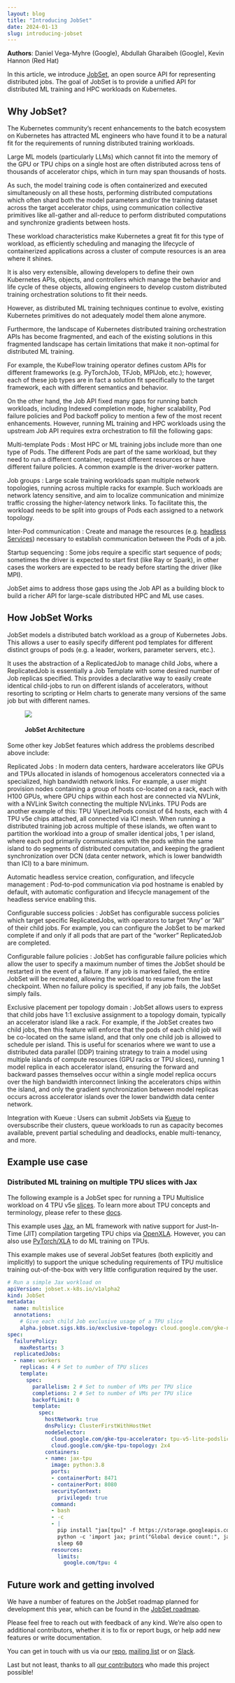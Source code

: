 ```yaml
---
layout: blog
title: "Introducing JobSet"
date: 2024-01-13
slug: introducing-jobset
---
```


**Authors**: Daniel Vega-Myhre (Google), Abdullah Gharaibeh (Google), Kevin Hannon (Red Hat)

In this article, we introduce [JobSet](https://jobset.sigs.k8s.io/), an open source API for
representing distributed jobs. The goal of JobSet is to provide a unified API for distributed ML
training and HPC workloads on Kubernetes.

## Why JobSet?

The Kubernetes community’s recent enhancements to the batch ecosystem on Kubernetes has attracted ML
engineers who have found it to be a natural fit for the requirements of running distributed training
workloads. 

Large ML models (particularly LLMs) which cannot fit into the memory of the GPU or TPU chips on a
single host are often distributed across tens of thousands of accelerator chips, which in turn may
span thousands of hosts.

As such, the model training code is often containerized and executed simultaneously on all these
hosts, performing distributed computations which often shard both the model parameters and/or the
training dataset across the target accelerator chips, using communication collective primitives like
all-gather and all-reduce to perform distributed computations and synchronize gradients between
hosts. 

These workload characteristics make Kubernetes a great fit for this type of workload, as efficiently
scheduling and managing the lifecycle of containerized applications across a cluster of compute
resources is an area where it shines. 

It is also very extensible, allowing developers to define their own Kubernetes APIs, objects, and
controllers which manage the behavior and life cycle of these objects, allowing engineers to develop
custom distributed training orchestration solutions to fit their needs.

However, as distributed ML training techniques continue to evolve, existing Kubernetes primitives do
not adequately model them alone anymore. 

Furthermore, the landscape of Kubernetes distributed training orchestration APIs has become
fragmented, and each of the existing solutions in this fragmented landscape has certain limitations
that make it non-optimal for distributed ML training. 

For example, the KubeFlow training operator defines custom APIs for different frameworks (e.g.
PyTorchJob, TFJob, MPIJob, etc.); however, each of these job types are in fact a solution fit
specifically to the target framework, each with different semantics and behavior. 

On the other hand, the Job API fixed many gaps for running batch workloads, including Indexed
completion mode, higher scalability, Pod failure policies and Pod backoff policy to mention a few of
the most recent enhancements. However, running ML training and HPC workloads using the upstream Job
API requires extra orchestration to fill the following gaps:

Multi-template Pods : Most HPC or ML training jobs include more than one type of Pods. The different
Pods are part of the same workload, but they need to run a different container, request different
resources or have different failure policies. A common example is the driver-worker pattern.

Job groups : Large scale training workloads span multiple network topologies, running across
multiple racks for example. Such workloads are network latency sensitive, and aim to localize
communication and minimize traffic crossing the higher-latency network links. To facilitate this,
the workload needs to be split into groups of Pods each assigned to a network topology.

Inter-Pod communication : Create and manage the resources (e.g. [headless
Services](/docs/concepts/services-networking/service/#headless-services)) necessary to establish
communication between the Pods of a job.

Startup sequencing : Some jobs require a specific start sequence of pods; sometimes the driver is
expected to start first (like Ray or Spark), in other cases the workers are expected to be ready
before starting the driver (like MPI).

JobSet aims to address those gaps using the Job API as a building block to build a richer API for
large-scale distributed HPC and ML use cases.

## How JobSet Works
JobSet models a distributed batch workload as a group of Kubernetes Jobs. This allows a user to
easily specify different pod templates for different distinct groups of pods (e.g. a leader,
workers, parameter servers, etc.). 

It uses the abstraction of a ReplicatedJob to manage child Jobs, where a ReplicatedJob is
essentially a Job Template with some desired number of Job replicas specified. This provides a
declarative way to easily create identical child-jobs to run on different islands of accelerators,
without resorting to scripting or Helm charts to generate many versions of the same job but with
different names.

<figure>
  <img src="jobset_diagram.svg">
  <figcaption><h4>JobSet Architecture</h4></figcaption>
</figure>

Some other key JobSet features which address the problems described above include:

Replicated Jobs : In modern data centers, hardware accelerators like GPUs and TPUs allocated in
islands of homogenous accelerators connected via a specialized, high bandwidth network links. For
example, a user might provision nodes containing a group of hosts co-located on a rack, each with
H100 GPUs, where GPU chips within each host are connected via NVLink, with a NVLink Switch
connecting the multiple NVLinks. TPU Pods are another example of this: TPU ViperLitePods consist of
64 hosts, each with 4 TPU v5e chips attached, all connected via ICI mesh. When running a distributed
training job across multiple of these islands, we often want to partition the workload into a group
of smaller identical jobs, 1 per island, where each pod primarily communicates with the pods within
the same island to do segments of distributed computation, and keeping the gradient synchronization
over DCN (data center network, which is lower bandwidth than ICI) to a bare minimum. 

Automatic headless service creation, configuration, and lifecycle management : Pod-to-pod
communication via pod hostname is enabled by default, with automatic configuration and lifecycle
management of the headless service enabling this. 

Configurable success policies : JobSet has configurable success policies which target specific
ReplicatedJobs, with operators to target “Any” or “All” of their child jobs. For example, you can
configure the JobSet to be marked complete if and only if all pods that are part of the “worker”
ReplicatedJob are completed.

Configurable failure policies : JobSet has configurable failure policies which allow the user to
specify a maximum number of times the JobSet should be restarted in the event of a failure. If any
job is marked failed, the entire JobSet will be recreated, allowing the workload to resume from the
last checkpoint. When no failure policy is specified, if any job fails, the JobSet simply fails. 

Exclusive placement per topology domain : JobSet allows users to express that child jobs have 1:1
exclusive assignment to a topology domain, typically an accelerator island like a rack. For example,
if the JobSet creates two child jobs, then this feature will enforce that the pods of each child job
will be co-located on the same island, and that only one child job is allowed to schedule per
island. This is useful for scenarios where we want to use a distributed data parallel (DDP) training
strategy to train a model using multiple islands of compute resources (GPU racks or TPU slices),
running 1 model replica in each accelerator island, ensuring the forward and backward passes
themselves occur within a single model replica occurs over the high bandwidth interconnect linking
the accelerators chips within the island, and only the gradient synchronization between model
replicas occurs across accelerator islands over the lower bandwidth data center network.

Integration with Kueue : Users can submit JobSets via [Kueue](https://kueue.sigs.k8s.io/) to
oversubscribe their clusters, queue workloads to run as capacity becomes available, prevent partial
scheduling and deadlocks, enable multi-tenancy, and more.

## Example use case

### Distributed ML training on multiple TPU slices with Jax

The following example is a JobSet spec for running a TPU Multislice workload on 4 TPU v5e
[slices](https://cloud.google.com/tpu/docs/system-architecture-tpu-vm#slices). To learn more about
TPU concepts and terminology, please refer to these
[docs](https://cloud.google.com/tpu/docs/system-architecture-tpu-vm).

This example uses [Jax](https://jax.readthedocs.io/en/latest/quickstart.html), an ML framework with
native support for Just-In-Time (JIT) compilation targeting TPU chips via
[OpenXLA](https://github.com/openxla). However, you can also use
[PyTorch/XLA](https://pytorch.org/xla/release/2.3/index.html) to do ML training on TPUs.

This example makes use of several JobSet features (both explicitly and implicitly) to support the
unique scheduling requirements of TPU multislice training out-of-the-box with very little
configuration required by the user.

```yaml
# Run a simple Jax workload on 
apiVersion: jobset.x-k8s.io/v1alpha2
kind: JobSet
metadata:
  name: multislice
  annotations:
    # Give each child Job exclusive usage of a TPU slice 
    alpha.jobset.sigs.k8s.io/exclusive-topology: cloud.google.com/gke-nodepool
spec:
  failurePolicy:
    maxRestarts: 3
  replicatedJobs:
  - name: workers
    replicas: 4 # Set to number of TPU slices
    template:
      spec:
        parallelism: 2 # Set to number of VMs per TPU slice
        completions: 2 # Set to number of VMs per TPU slice
        backoffLimit: 0
        template:
          spec:
            hostNetwork: true
            dnsPolicy: ClusterFirstWithHostNet
            nodeSelector:
              cloud.google.com/gke-tpu-accelerator: tpu-v5-lite-podslice
              cloud.google.com/gke-tpu-topology: 2x4
            containers:
            - name: jax-tpu
              image: python:3.8
              ports:
              - containerPort: 8471
              - containerPort: 8080
              securityContext:
                privileged: true
              command:
              - bash
              - -c
              - |
                pip install "jax[tpu]" -f https://storage.googleapis.com/jax-releases/libtpu_releases.html
                python -c 'import jax; print("Global device count:", jax.device_count())'
                sleep 60
              resources:
                limits:
                  google.com/tpu: 4
```

## Future work and getting involved
We have a number of features on the JobSet roadmap planned for development this year, which can be
found in the [JobSet roadmap](https://github.com/kubernetes-sigs/jobset?tab=readme-ov-file#roadmap).

Please feel free to reach out with feedback of any kind. We’re also open to additional contributors,
whether it is to fix or report bugs, or help add new features or write documentation. 

You can get in touch with us via our [repo](http://sigs.k8s.io/jobset), [mailing
list](https://groups.google.com/a/kubernetes.io/g/wg-batch) or on
[Slack](https://kubernetes.slack.com/messages/wg-batch).

Last but not least, thanks to all [our
contributors](https://github.com/kubernetes-sigs/jobset/graphs/contributors) who made this project
possible!
